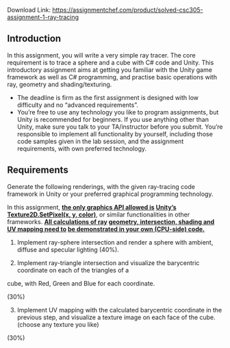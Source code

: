 Download Link: https://assignmentchef.com/product/solved-csc305-assignment-1-ray-tracing
<br>
<h2>Introduction</h2>

In this assignment, you will write a very simple ray tracer. The core requirement is to trace a sphere and a cube with C# code and Unity. This introductory assignment aims at getting you familiar with the Unity game framework as well as C# programming, and practise basic operations with ray, geometry and shading/texturing.




<ul>

 <li>The deadline is firm as the first assignment is designed with low difficulty and no “advanced requirements”.</li>

 <li>You’re free to use any technology you like to program assignments, but Unity is recommended for beginners. If you use anything other than Unity, make sure you talk to your TA/instructor before you submit. You’re responsible to implement all functionality by yourself, including those code samples given in the lab session, and the assignment requirements, with own preferred technology.</li>

</ul>

<h2>Requirements</h2>

Generate the following renderings, with the given ray-tracing code framework in Unity or your preferred graphical programming technology.

In this assignment, <u>​<strong>the only graphics API allowed is</strong></u><strong> <u>Unity’s Texture2D.SetPixel(x, y, color)</u></strong><u>​</u>, or similar functionalities in other frameworks.  ​<strong><u>All calculations of ray</u> <u>geometry, intersection, shading and UV mapping need to</u> <u>be demonstrated in your own (CPU-side) code.</u> </strong>

<ol>

 <li>Implement ray-sphere intersection and render a sphere with ambient, diffuse and specular lighting (40%).</li>

</ol>




<ol start="2">

 <li>Implement ray-triangle intersection and visualize the barycentric coordinate on each of the triangles of a</li>

</ol>

cube, with Red, Green and Blue for each coordinate.

(30%)







<ol start="3">

 <li>Implement UV mapping with the calculated barycentric coordinate in the previous step, and visualize a texture image on each face of the cube. (choose any texture you like)</li>

</ol>

(30%)
